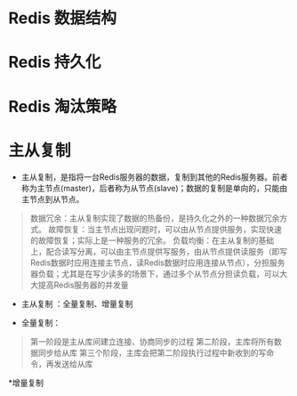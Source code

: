 # Redis 数据结构

# Redis 持久化


# Redis 淘汰策略  



# 主从复制

* 主从复制，是指将一台Redis服务器的数据，复制到其他的Redis服务器。前者称为主节点(master)，后者称为从节点(slave)；数据的复制是单向的，只能由主节点到从节点。
> 数据冗余：主从复制实现了数据的热备份，是持久化之外的一种数据冗余方式。
> 故障恢复：当主节点出现问题时，可以由从节点提供服务，实现快速的故障恢复；实际上是一种服务的冗余。
> 负载均衡：在主从复制的基础上，配合读写分离，可以由主节点提供写服务，由从节点提供读服务（即写Redis数据时应用连接主节点，读Redis数据时应用连接从节点），分担服务器负载；尤其是在写少读多的场景下，通过多个从节点分担读负载，可以大大提高Redis服务器的并发量
> 
> 
> 
>


* 主从复制 ：全量复制、增量复制

* 全量复制：
>第一阶段是主从库间建立连接、协商同步的过程
>第二阶段，主库将所有数据同步给从库
>第三个阶段，主库会把第二阶段执行过程中新收到的写命令，再发送给从库


*增量复制
>
> 
> 
> 